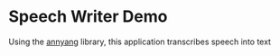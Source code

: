 <h1>Speech Writer Demo</h1>

<p>Using the <a href="https://github.com/TalAter/annyang">annyang</a> library, this application transcribes speech into text</p>
